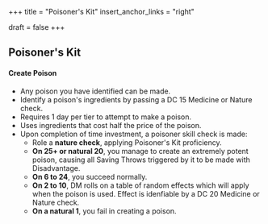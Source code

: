 +++
title = "Poisoner's Kit"
insert_anchor_links = "right"

draft = false
+++

## Poisoner's Kit
#### Create Poison
* Any poison you have identified can be made.
* Identify a poison's ingredients by passing a DC 15 Medicine or Nature check.
* Requires 1 day per tier to attempt to make a poison.
* Uses ingredients that cost half the price of the poison.
* Upon completion of time investment, a poisoner skill check is made:
    - Role a <b>nature check</b>, applying Poisoner's Kit proficiency.
    - **On 25+ or natural 20**, you manage to create an extremely potent poison, causing all Saving Throws triggered by it to be made with Disadvantage.
    - **On 6 to 24**, you succeed normally.
    - **On 2 to 10**, DM rolls on a table of random effects which will apply when the poison is used. Effect is idenfiable by a DC 20 Medicine or Nature check.
    - **On a natural 1**, you fail in creating a poison.
